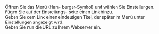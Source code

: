 Öffnen Sie das Menü (Ham-
burger-Symbol) und 
wählen Sie Einstellungen.  
Fügen Sie auf der Einstellungs-
seite einen Link hinzu.  
Geben Sie dem Link einen 
eindeutigen Titel, 
der später im Menü unter 
Einstellungen angezeigt wird.  
Geben Sie nun die URL zu 
Ihrem Webserver ein.